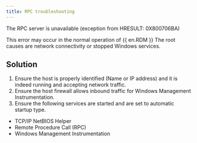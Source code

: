 ```yaml
---
title: RPC troubleshooting
---
```

The RPC server is unavailable (exception from HRESULT: 0X800706BA)  

This error may occur in the normal operation of {{ en.RDM }} The root causes are network connectivity or stopped Windows services.
## Solution
1. Ensure the host is properly identified (Name or IP address) and it is indeed running and accepting network traffic.
1. Ensure the host firewall allows inbound traffic for Windows Management Instrumentation.
1. Ensure the following services are started and are set to automatic startup type.  

* TCP/IP NetBIOS Helper  
* Remote Procedure Call (RPC)  
* Windows Management Instrumentation  
